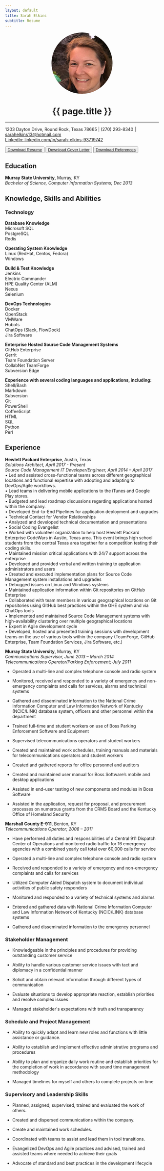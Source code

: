 ```yaml
---
layout: default
title: Sarah Elkins
subtitle: Resume
---
```


<img align="middle" src="./assets/images/HeadShot.jpg" alt="Sarah Elkins" style="border-radius:50%; display:block; margin:auto;" width="200" height="200">  

<h1 align="center">{{ page.title }}</h1>  

***  
1203 Dayton Drive, Round Rock, Texas 78665 | (270) 293-8340 | sarahelkins13@hotmail.com   
[LinkedIn: linkedin.com/in/sarah-elkins-93719742](linkedin.com/in/sarah-elkins-93719742)  

<p align="center">

<button><a href="https://github.com/selkins13/selkins13.github.io/raw/master/documents/SarahElkinsResume.pdf">Download Resume</a></button> <button><a href="https://github.com/selkins13/selkins13.github.io/raw/master/documents/SarahElkinsCoverLetter.docx">Download Cover Letter</a></button> <button><a href="https://github.com/selkins13/selkins13.github.io/raw/master/documents/SarahElkinsReferences.docx">Download References</a></button>

</p>

## Education
__Murray State University__, Murray, KY  
_Bachelor of Science, Computer Information Systems; Dec 2013_  

## Knowledge, Skills and Abilities
### Technology  
__Database Knowledge__   
    Microsoft SQL     
    PostgreSQL  
    Redis  

__Operating System Knowledge__   
    Linux (RedHat, Centos, Fedora)  
    Windows    

__Build & Test Knowledge__  
    Jenkins  
    Electric Commander  
    HPE Quality Center (ALM)  
    Nexus  
    Selenium  

__DevOps Technologies__  
    Docker  
    OpenStack  
    VMWare  
    Hubots  
    ChatOps (Slack, FlowDock)  
    Jira Software  

__Enterprise Hosted Source Code Management Systems__   
    GitHub Enterprise  
    Gerrit  
    Team Foundation Server  
    CollabNet TeamForge  
    Subversion Edge  

__Experience with several coding languages and applications, including:__  
    Shell/Bash  
    Markdown  
    Subversion  
    Git  
    PowerShell  
    CoffeeScript  
    HTML  
    SQL  
    Python  
    Perl  

## Experience  
__Hewlett Packard Enterprise__, Austin, Texas  
_Solutions Architect, April 2017 - Present_  
_Source Code Management IT Developer/Engineer, April 2014 – April 2017_  
  •	Led and assisted cross-functional teams across different geographical locations and functional expertise with adopting and adapting to DevOps/Agile workflows.   
  •	Lead teams in delivering mobile applications to the iTunes and Google Play stores.  
  •	Budgeted and lead roadmap discussions regarding applications hosted within the company.  
  •	Developed End-to-End Pipelines for application deployment and upgrades  
  •	Technical Contact for Vendor Relationships  
  •	Analyzed and developed technical documentation and presentations  
  •	Social Coding Evangelist  
  •	Worked with volunteer organization to help host Hewlett Packard Enterprise CodeWars in Austin, Texas area.  This event brings high school students from the central Texas area together for a competition testing their coding skills.  
  •	Maintained mission critical applications with 24/7 support across the enterprise  
  •	Developed and provided verbal and written training to application administrators and users  
  •	Created and executed implementation plans for Source Code Management system installations and upgrades  
  •	Debugged issues on Linux and Windows systems  
  •	Maintained application information within Git repositories on GitHub Enterprise  
  •	Collaborated with team members in various geographical locations on Git repositories using GitHub best practices within the GHE system and via ChatOps tools  
  •	Implemented and maintained Source Code Management systems with high-availability clustering over multiple geographical locations  
  •	Expert in Agile development cycle  
  •	Developed, hosted and presented training sessions with development teams on the use of various tools within the company (TeamForge, GitHub Enterprise, Team Foundation Services, Jira Software, etc.)  

__Murray State University__, Murray, KY  
_Communications Supervisor, June 2013 – March 2014_  
_Telecommunications Operator/Parking Enforcement; July 2011_  
  * Operated a multi-line and complex telephone console and radio system

  * Monitored, received and responded to a variety of emergency and non-emergency complaints and calls for services, alarms and technical systems

  * Gathered and disseminated information to the National Crime Information Computer and Law Information Network of Kentucky (NCIC/LINK) database system, officers and other personnel within the department

  * Trained full-time and student workers on use of Boss Parking Enforcement Software and Equipment

  * Supervised telecommunications operators and student workers

  * Created and maintained work schedules, training manuals and materials for telecommunications operators and student workers

  * Created and gathered reports for office personnel and auditors

  * Created and maintained user manual for Boss Software’s mobile and desktop applications

  * Assisted in end-user testing of new components and modules in Boss Software

  * Assisted in the application, request for proposal, and procurement processes on numerous grants from the CRMS Board and the Kentucky Office of Homeland Security

__Marshall County E-911__, Benton, KY  
_Telecommunications Operator; 2008 – 2011_  
  *	Have performed all duties and responsibilities of a Central 911 Dispatch Center of Operations and monitored radio traffic for 16 emergency agencies with a combined yearly call total over 60,000 calls for service

  *	Operated a multi-line and complex telephone console and radio system

  *	Received and responded to a variety of emergency and non-emergency complaints and calls for services

  *	Utilized Computer Aided Dispatch system to document individual activities of public safety responders

  *	Monitored and responded to a variety of technical systems and alarms

  *	Entered and gathered data with National Crime Information Computer and Law Information Network of Kentucky (NCIC/LINK) database systems

  *	Gathered and disseminated information to the emergency personnel

### Stakeholder Management
* Knowledgeable in the principles and procedures for providing outstanding customer service  

* Ability to handle various customer service issues with tact and diplomacy in a confidential manner  

* Solicit and obtain relevant information through different types of communication  

* Evaluate situations to develop appropriate reaction, establish priorities and resolve complex issues  

* Managed stakeholder's expectations with truth and transparency

### Schedule and Project Management

* Ability to quickly adapt and learn new roles and functions with little assistance or guidance.

* Ability to establish and implement effective administrative programs and procedures  

* Ability to plan and organize daily work routine and establish priorities for the completion of work in accordance with sound time management methodology  

* Managed timelines for myself and others to complete projects on time

### Supervisory and Leadership Skills
* Planned, assigned, supervised, trained and evaluated the work of others.  

* Created and dispersed communications within the company.

* Create and maintained work schedules.

* Coordinated with teams to assist and lead them in tool transitions.

* Evangelized DevOps and Agile practices and advised, trained and assisted teams where needed to achieve their goals

* Advocate of standard and best practices in the development lifecycle
